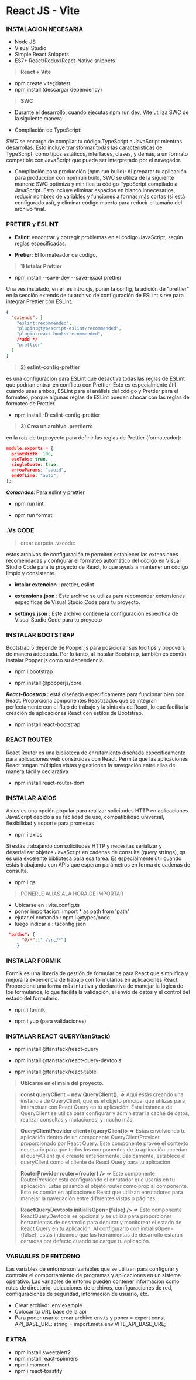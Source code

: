# React JS - Vite

### INSTALACION NECESARIA
- Node JS
- Visual Studio
- Simple React Snippets
- ES7+ React/Redux/React-Native snippets

> **React + Vite**
- npm create vite@latest
- npm install (descargar dependency)
> **SWC**

- Durante el desarrollo, cuando ejecutas npm run dev, Vite utiliza SWC de la siguiente manera:

- Compilación de TypeScript:

SWC se encarga de compilar tu código TypeScript a JavaScript mientras desarrollas. Esto incluye transformar todas las características de TypeScript, como tipos estáticos, interfaces, clases, y demás, a un formato compatible con JavaScript que pueda ser interpretado por el navegador.

- Compilación para producción (npm run build):
Al preparar tu aplicación para producción con npm run build, SWC se utiliza de la siguiente manera: SWC optimiza y minifica tu código TypeScript compilado a JavaScript. Esto incluye eliminar espacios en blanco innecesarios, reducir nombres de variables y funciones a formas más cortas (si está configurado así), y eliminar código muerto para reducir el tamaño del archivo final.

### PRETIER y ESLINT
- **Eslint**: encontrar y corregir problemas en el código JavaScript, según reglas especificadas.

- **Pretier**: El formateador de codigo.

> **1) Intalar Prettier**
- npm install --save-dev --save-exact prettier

Una ves instalado, en el .eslintrc.cjs, poner la config, la adición de "prettier" en la sección extends de tu archivo de configuración de ESLint sirve para integrar Prettier con ESLint.
```json
{
  "extends": [
    "eslint:recommended",
    "plugin:@typescript-eslint/recommended",
    "plugin:react-hooks/recommended",
    /*add */
    "prettier"
  ]
}
```
> **2) eslint-config-prettier**
> 
es una configuración para ESLint que desactiva todas las reglas de ESLint que podrían entrar en conflicto con Prettier. Esto es especialmente útil cuando usas ambos, ESLint para el análisis del código y Prettier para el formateo, porque algunas reglas de ESLint pueden chocar con las reglas de formateo de Prettier.

- npm install -D eslint-config-prettier 

> **3) Crea un archivo .prettierrc**

en la raíz de tu proyecto para definir las reglas de Prettier (formateador):

```json
module.exports = {
  printWidth: 100,
  useTabs: true,
  singleQuote: true,
  arrowParens: "avoid",
  endOfLine: "auto",
};

```

***Comandos***: Para eslint y prettier
- npm run lint
 
- npm run format

### .Vs CODE
> crear carpeta .vscode: 

estos archivos de configuración te permiten establecer las extensiones recomendadas y configurar el formateo automático del código en Visual Studio Code para tu proyecto de React, lo que ayuda a mantener un código limpio y consistente.

- **intalar  extencion** : prettier, eslint
- **extensions.json** : Este archivo se utiliza para recomendar extensiones específicas de Visual Studio Code para tu proyecto.

- **settings.json** : Este archivo contiene la configuración específica de Visual Studio Code para tu proyecto

### INSTALAR BOOTSTRAP
 Bootstrap 5 depende de Popper.js para posicionar sus tooltips y popovers de manera adecuada. Por lo tanto, al instalar Bootstrap, también es común instalar Popper.js como su dependencia.
- npm i bootstrap

- npm install @popperjs/core

***React-Boostrap* :** está diseñado específicamente para funcionar bien con React. Proporciona componentes Reactizados que se integran perfectamente con el flujo de trabajo y la sintaxis de React, lo que facilita la creación de aplicaciones React con estilos de Bootstrap.
- npm install react-bootstrap 

### REACT ROUTER
 React Router es una biblioteca de enrutamiento diseñada específicamente para aplicaciones web construidas con React. Permite que las aplicaciones React tengan múltiples vistas y gestionen la navegación entre ellas de manera fácil y declarativa
 
- npm install react-router-dom

### INSTALAR AXIOS
 Axios es una opción popular para realizar solicitudes HTTP en aplicaciones JavaScript debido a su facilidad de uso, compatibilidad universal, flexibilidad y soporte para promesas
 
- npm i axios

Si estás trabajando con solicitudes HTTP y necesitas serializar y deserializar objetos JavaScript en cadenas de consulta (query strings), qs es una excelente biblioteca para esa tarea. Es especialmente útil cuando estás trabajando con APIs que esperan parámetros en forma de cadenas de consulta.
- npm i qs

> PONERLE ALIAS ALA HORA DE IMPORTAR

- Ubicarse en : vite.config.ts 
- poner importacion: import * as path from 'path'
- ejutar el comando : npm i @types/node
- luego indicar a : tsconfig.json
```json
 "paths": {
      "@/*":["./src/*"]
    }
```

### INSTALAR FORMIK
Formik es una librería de gestión de formularios para React que simplifica y mejora la experiencia de trabajo con formularios en aplicaciones React. Proporciona una forma más intuitiva y declarativa de manejar la lógica de los formularios, lo que facilita la validación, el envío de datos y el control del estado del formulario.

- npm i formik

- npm i yup (para validaciones)

### INSTALAR REACT QUERY(tanStack) 

- npm install @tanstack/react-query

- npm install @tanstack/react-query-devtools

- npm install @tanstack/react-table

> **Ubicarse en el main del proyecto.**

> **const queryClient = new QueryClient(); =>** Aquí estás creando una instancia de QueryClient, que es el objeto principal que utilizas para interactuar con React Query en tu aplicación. Esta instancia de QueryClient se utiliza para configurar y administrar la caché de datos, realizar consultas y mutaciones, y mucho más.


> **QueryClientProvider client={queryClient}> =>** Estás envolviendo tu aplicación dentro de un componente QueryClientProvider proporcionado por React Query. Este componente provee el contexto necesario para que todos los componentes de tu aplicación accedan al queryClient que creaste anteriormente. Básicamente, establece el queryClient como el cliente de React Query para tu aplicación.


> **RouterProvider router={router} /> =>**  Este componente RouterProvider está configurando el enrutador que usarás en tu aplicación. Estás pasando el objeto router como prop al componente. Esto es común en aplicaciones React que utilizan enrutadores para manejar la navegación entre diferentes vistas o páginas.


> **ReactQueryDevtools initialIsOpen={false} /> =>** Este componente ReactQueryDevtools es opcional y se utiliza para proporcionar herramientas de desarrollo para depurar y monitorear el estado de React Query en tu aplicación. Al configurarlo con initialIsOpen={false}, estás indicando que las herramientas de desarrollo estarán cerradas por defecto cuando se cargue tu aplicación.
### VARIABLES DE ENTORNO
Las variables de entorno son variables que se utilizan para configurar y controlar el comportamiento de programas y aplicaciones en un sistema operativo.
Las variables de entorno pueden contener información como rutas de directorio, ubicaciones de archivos, configuraciones de red, configuraciones de seguridad, información de usuario, etc. 

- Crear archivo: .env.example
- Colocar tu URL base de la api 
- Para poder usarlo: crear archivo env.ts y poner =
export const API_BASE_URL: string = import.meta.env.VITE_API_BASE_URL;

### EXTRA

- npm install sweetalert2
- npm install react-spinners
- npm i moment
- npm i react-toastify
